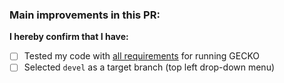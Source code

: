 ### Main improvements in this PR:



**I hereby confirm that I have:**

- [ ] Tested my code with [all requirements](https://github.com/SysBioChalmers/GECKO) for running GECKO
- [ ] Selected `devel` as a target branch (top left drop-down menu)
